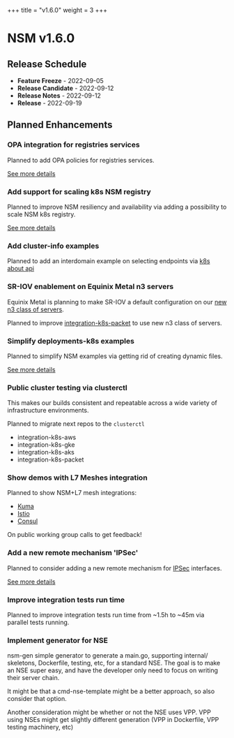 +++
title = "v1.6.0"
weight = 3
+++

# NSM v1.6.0

## Release Schedule

- **Feature Freeze** -  2022-09-05
- **Release Candidate** -  2022-09-12
- **Release Notes** -  2022-09-12
- **Release** -  2022-09-19


## Planned Enhancements


### OPA integration for registries services

Planned to add OPA policies for registries services.

[See more details](https://github.com/networkservicemesh/sdk/issues/269)

### Add support for scaling k8s NSM registry

Planned to improve NSM resiliency and availability via adding a possibility to scale NSM k8s registry.

[See more details](https://github.com/networkservicemesh/deployments-k8s/issues/6779)

### Add cluster-info examples

Planned to add an interdomain example on selecting endpoints via [k8s about api](https://github.com/kubernetes-sigs/about-api)

### SR-IOV enablement on Equinix Metal n3 servers

Equinix Metal is planning to make SR-IOV a default configuration on our [new n3 class of servers](https://feedback.equinixmetal.com/changelog/sr-iov-enabled-by-default-on-n3xlarge-servers).

Planned to improve [integration-k8s-packet](https://github.com/networkservicemesh/integration-k8s-packet) to use new n3 class of servers.

### Simplify deployments-k8s examples

Planned to simplify NSM examples via getting rid of creating dynamic files.

[See more details](https://github.com/networkservicemesh/deployments-k8s/issues/5436)


### Public cluster testing via clusterctl

This makes our builds consistent and repeatable across a wide variety of infrastructure environments.

Planned to migrate next repos to the `clusterctl`

- integration-k8s-aws
- integration-k8s-gke
- integration-k8s-aks
- integration-k8s-packet

### Show demos with L7 Meshes integration


Planned to show NSM+L7 mesh integrations:

- [Kuma](https://github.com/networkservicemesh/deployments-k8s/pull/7079)
- [Istio](https://github.com/networkservicemesh/deployments-k8s/tree/main/examples/interdomain/nsm_istio_booking)
- [Consul](https://github.com/networkservicemesh/deployments-k8s/tree/main/examples/interdomain/nsm_consul)

On public working group calls to get feedback!

### Add a new remote mechanism 'IPSec'

Planned to consider adding a new remote mechanism for [IPSec](https://wiki.debian.org/IPsec) interfaces.

[See more details](https://wiki.fd.io/view/VPP/IPSec)


### Improve integration tests run time

Planned to improve integration tests run time from ~1.5h to ~45m via parallel tests running.


### Implement generator for NSE

nsm-gen simple generator to generate a main.go, supporting internal/ skeletons, Dockerfile, testing, etc, for a standard NSE.  The goal is to make an NSE super easy, and have the developer only need to focus on writing their server chain.

It might be that a cmd-nse-template might be a better approach, so also consider that option.

Another consideration might be whether or not the NSE uses VPP.  VPP using NSEs might get slightly different generation (VPP in Dockerfile, VPP testing machinery, etc)

